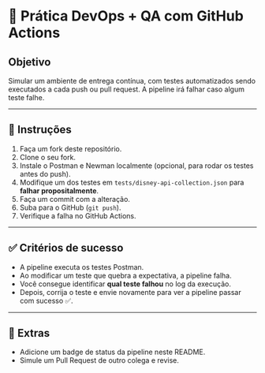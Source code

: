 # 🧪 Prática DevOps + QA com GitHub Actions

## Objetivo
Simular um ambiente de entrega contínua, com testes automatizados sendo executados a cada push ou pull request. A pipeline irá falhar caso algum teste falhe.

---

## 🔧 Instruções

1. Faça um fork deste repositório.
2. Clone o seu fork.
3. Instale o Postman e Newman localmente (opcional, para rodar os testes antes do push).
4. Modifique um dos testes em `tests/disney-api-collection.json` para **falhar propositalmente**.
5. Faça um commit com a alteração.
6. Suba para o GitHub (`git push`).
7. Verifique a falha no GitHub Actions.

---

## ✅ Critérios de sucesso

- A pipeline executa os testes Postman.
- Ao modificar um teste que quebra a expectativa, a pipeline falha.
- Você consegue identificar **qual teste falhou** no log da execução.
- Depois, corrija o teste e envie novamente para ver a pipeline passar com sucesso ✅.

---

## 📘 Extras

- Adicione um badge de status da pipeline neste README.
- Simule um Pull Request de outro colega e revise.
